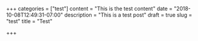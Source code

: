 +++
categories = ["test"]
content = "This is the test content"
date = "2018-10-08T12:49:31-07:00"
description = "This is a test post"
draft = true
slug = "test"
title = "Test"

+++
